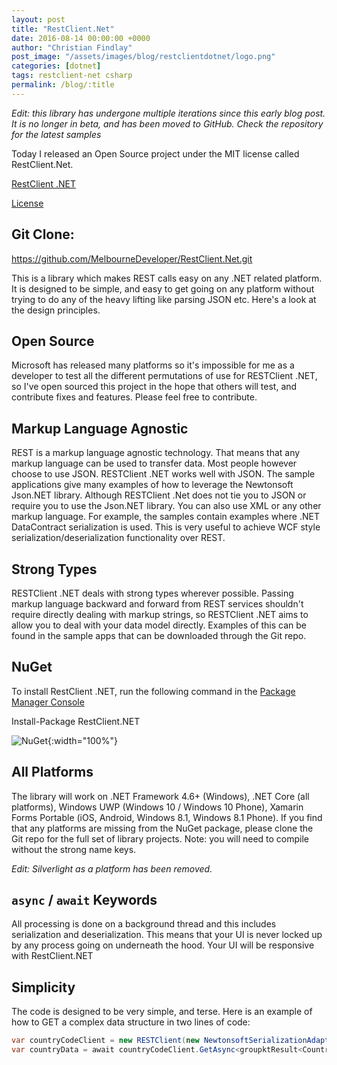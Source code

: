 ```yaml
---
layout: post
title: "RestClient.Net"
date: 2016-08-14 00:00:00 +0000
author: "Christian Findlay"
post_image: "/assets/images/blog/restclientdotnet/logo.png"
categories: [dotnet]
tags: restclient-net csharp
permalink: /blog/:title
---
```


*Edit: this library has undergone multiple iterations since this early blog post. It is no longer in beta, and has been moved to GitHub. Check the repository for the latest samples*

Today I released an Open Source project under the MIT license called RestClient.Net.

[RestClient .NET](https://github.com/MelbourneDeveloper/RestClient.Net)

[License](https://github.com/MelbourneDeveloper/RestClient.Net/blob/master/LICENSE)

## Git Clone:

https://github.com/MelbourneDeveloper/RestClient.Net.git

This is a library which makes REST calls easy on any .NET related platform. It is designed to be simple, and easy to get going on any platform without trying to do any of the heavy lifting like parsing JSON etc. Here's a look at the design principles.

## Open Source

Microsoft has released many platforms so it's impossible for me as a developer to test all the different permutations of use for RESTClient .NET, so I've open sourced this project in the hope that others will test, and contribute fixes and features. Please feel free to contribute.

## Markup Language Agnostic

REST is a markup language agnostic technology. That means that any markup language can be used to transfer data. Most people however choose to use JSON. RESTClient .NET works well with JSON. The sample applications give many examples of how to leverage the Newtonsoft Json.NET library. Although RESTClient .Net does not tie you to JSON or require you to use the Json.NET library. You can also use XML or any other markup language. For example, the samples contain examples where .NET DataContract serialization is used. This is very useful to achieve WCF style serialization/deserialization functionality over REST.

##  Strong Types

RESTClient .NET deals with strong types wherever possible. Passing markup language backward and forward from REST services shouldn't require directly dealing with markup strings, so RESTClient .NET aims to allow you to deal with your data model directly. Examples of this can be found in the sample apps that can be downloaded through the Git repo.

## NuGet

To install RestClient .NET, run the following command in the [Package Manager Console](https://docs.nuget.org/docs/start-here/using-the-package-manager-console)

Install-Package RestClient.NET

![NuGet](https://uploads-ssl.webflow.com/62b7c41e60a360d43510906f/62ba6f9f3bf03223f61c3f86_nuget.png){:width="100%"}

## All Platforms

The library will work on .NET Framework 4.6+ (Windows), .NET Core (all platforms), Windows UWP (Windows 10 / Windows 10 Phone), Xamarin Forms Portable (iOS, Android, Windows 8.1, Windows 8.1 Phone). If you find that any platforms are missing from the NuGet package, please clone the Git repo for the full set of library projects. Note: you will need to compile without the strong name keys.

*Edit: Silverlight as a platform has been removed.*

##  `async` / `await` Keywords

All processing is done on a background thread and this includes serialization and deserialization. This means that your UI is never locked up by any process going on underneath the hood. Your UI will be responsive with RestClient.NET

##  Simplicity

The code is designed to be very simple, and terse. Here is an example of how to GET a complex data structure in two lines of code:

```csharp
var countryCodeClient = new RESTClient(new NewtonsoftSerializationAdapter (), new Uri("http:/services.groupkt.com/country/get/all"));
var countryData = await countryCodeClient.GetAsync<groupktResult<CountriesResult>>();
```